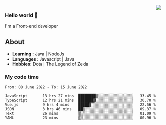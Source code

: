<img align='right' src="https://github-readme-stats.vercel.app/api?username=jumodada&show_icons=true&theme=vue">

### Hello world 👋

I'm a Front-end developer 
    
## About
-  **Learning :** Java | NodeJs
-  **Languages :** Javascript | Java
-  **Hobbies:** Dota | The Legend of Zelda

### My code time

<!--START_SECTION:waka-->

```text
From: 08 June 2022 - To: 15 June 2022

JavaScript       13 hrs 27 mins  ████████▒░░░░░░░░░░░░░░░░   33.45 %
TypeScript       12 hrs 21 mins  ███████▓░░░░░░░░░░░░░░░░░   30.70 %
Vue.js           9 hrs 4 mins    █████▓░░░░░░░░░░░░░░░░░░░   22.56 %
JSON             3 hrs 46 mins   ██▒░░░░░░░░░░░░░░░░░░░░░░   09.37 %
Text             26 mins         ▒░░░░░░░░░░░░░░░░░░░░░░░░   01.09 %
YAML             23 mins         ▒░░░░░░░░░░░░░░░░░░░░░░░░   00.96 %
```

<!--END_SECTION:waka-->

